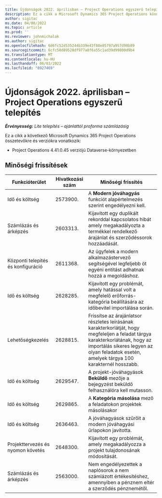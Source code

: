```yaml
---
title: Újdonságok 2022. áprilisban – Project Operations egyszerű telepítés
description: Ez a cikk a Microsoft Dynamics 365 Project Operations könnyű telepítés 2022. áprilisi kiadásában elérhető minőségi frissítésekről nyújt tájékoztatást.
author: sigitac
ms.date: 04/08/2022
ms.topic: article
ms.prod: ''
ms.reviewer: johnmichalak
ms.author: sigitac
ms.openlocfilehash: 6d6fc52d535244b339e43f88e85797a957d98b89
ms.sourcegitcommit: 6cfc50d89528df977a8f6a55c1ad39d99800d9b4
ms.translationtype: MT
ms.contentlocale: hu-HU
ms.lasthandoff: 06/03/2022
ms.locfileid: "8927469"
---
```

# <a name="whats-new-april-2022---project-operations-lite-deployment"></a>Újdonságok 2022. áprilisban – Project Operations egyszerű telepítés

_**Érvényesség:** Lite telepítés – ajánlattól proforma számlázásig_

Ez a cikk a következő Microsoft Dynamics 365 Project Operations összetevőkre és verziókra vonatkozik:

- Project Operations 4.41.0.45 verziójú Dataverse-környezetben

## <a name="quality-updates"></a>Minőségi frissítések

| Funkcióterület | Hivatkozási szám | Minőségi frissítés |
| --- | --- | --- |
| Idő és költség | 2573900. | A **Modern jóváhagyás** funkciót alapértelmezés szerint engedélyezni kell. |
| Számlázás és árképzés | 2603313. | Kijavított egy duplikált rekorddal kapcsolatos hibát amely megakadályozta a termékkel rendelkező árajánlat és szerződéssorok hozzáadását. |
| Központi telepítés és konfiguráció | 2611368. | Az ügyfelek a modern alkalmazástervező segítségével legfeljebb öt egyéni entitást adhatnak hozzá a megoldáshoz. |
| Idő és költség | 2628285. | Kijavított egy problémát, amely hatással volt a megfelelő erőforrás-kategória beállítására az időbevitel importálása során. |
|   Lehetőségkezelés| 2628815. | Frissítse az árajánlatsor részletes leírásának karakterkorlátját, hogy megfeleljen a feladat tárgya karakterkorlátának, hogy az importálás sikeres legyen az olyan feladatok esetén, amelyek tárgya 100 karakternél hosszabb. |
| Idő és költség| 2629547. | A projekt-jóváhagyások **Beküldő** mezője a bejegyzést beküldő felhasználóra kell mutasson. |
| Idő és költség| 2629865. | A **Kategória másolása** mező a feladatokon projektek másolásakor |
| Idő és költség| 2636463. | A jóváhagyások szűrőit a modern jóváhagyási űrlapokon javította. |
| Projekttervezés és nyomon követés | 2648300. | Kijavított egy problémát, amely megakadályozza a projekt tulajdonosának módosítását. |
| Számlázás és árképzés | 2563000. | Nem engedélyezettek a naplósorok a nem számlázott értékesítéshez, amennyiben a pénznem eltér a szerződés pénznemétől. |
